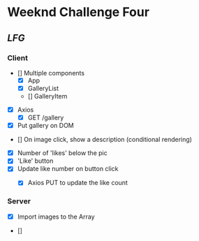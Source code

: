 # Weeknd Challenge Four

## _LFG_

### Client
- [] Multiple components
  - [x] App
  - [x] GalleryList
  - [] GalleryItem
- [x] Axios
  - [x] GET /gallery
- [x] Put gallery on DOM
- [] On image click, show a description (conditional rendering)
- [x] Number of 'likes' below the pic
- [x] 'Like' button
- [x] Update like number on button click
  - [x] Axios PUT to update the like count



### Server
- [x] Import images to the Array
- [] 